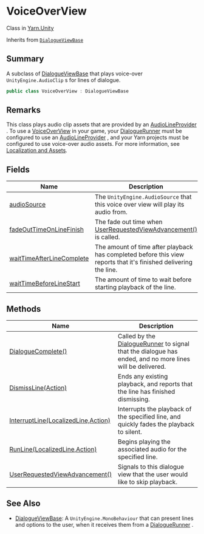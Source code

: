 # VoiceOverView

Class in [Yarn.Unity](yarn.unity.md)

Inherits from [`DialogueViewBase`](yarn.unity.dialogueviewbase.md)

## Summary

A subclass of [DialogueViewBase](yarn.unity.dialogueviewbase.md) that plays voice-over `UnityEngine.AudioClip` s for lines of dialogue.

```csharp
public class VoiceOverView : DialogueViewBase
```

## Remarks

This class plays audio clip assets that are provided by an [AudioLineProvider](yarn.unity.audiolineprovider.md) . To use a [VoiceOverView](yarn.unity.voiceoverview.md) in your game, your [DialogueRunner](yarn.unity.dialoguerunner.md) must be configured to use an [AudioLineProvider](yarn.unity.audiolineprovider.md) , and your Yarn projects must be configured to use voice-over audio assets. For more information, see [Localization and Assets](../../using-yarnspinner-with-unity/assets-and-localization/).

## Fields

| Name                                                                               | Description                                                                                                                  |
| ---------------------------------------------------------------------------------- | ---------------------------------------------------------------------------------------------------------------------------- |
| [audioSource](yarn.unity.voiceoverview.audiosource.md)                             | The `UnityEngine.AudioSource` that this voice over view will play its audio from.                                            |
| [fadeOutTimeOnLineFinish](yarn.unity.voiceoverview.fadeouttimeonlinefinish.md)     | The fade out time when [UserRequestedViewAdvancement()](yarn.unity.voiceoverview.userrequestedviewadvancement.md) is called. |
| [waitTimeAfterLineComplete](yarn.unity.voiceoverview.waittimeafterlinecomplete.md) | The amount of time after playback has completed before this view reports that it's finished delivering the line.             |
| [waitTimeBeforeLineStart](yarn.unity.voiceoverview.waittimebeforelinestart.md)     | The amount of time to wait before starting playback of the line.                                                             |

## Methods

| Name                                                                                       | Description                                                                                                                              |
| ------------------------------------------------------------------------------------------ | ---------------------------------------------------------------------------------------------------------------------------------------- |
| [DialogueComplete()](yarn.unity.voiceoverview.dialoguecomplete.md)                         | Called by the [DialogueRunner](yarn.unity.dialoguerunner.md) to signal that the dialogue has ended, and no more lines will be delivered. |
| [DismissLine(Action)](yarn.unity.voiceoverview.dismissline.md)                             | Ends any existing playback, and reports that the line has finished dismissing.                                                           |
| [InterruptLine(LocalizedLine,Action)](yarn.unity.voiceoverview.interruptline.md)           | Interrupts the playback of the specified line, and quickly fades the playback to silent.                                                 |
| [RunLine(LocalizedLine,Action)](yarn.unity.voiceoverview.runline.md)                       | Begins playing the associated audio for the specified line.                                                                              |
| [UserRequestedViewAdvancement()](yarn.unity.voiceoverview.userrequestedviewadvancement.md) | Signals to this dialogue view that the user would like to skip playback.                                                                 |

## See Also

* [DialogueViewBase](yarn.unity.dialogueviewbase.md): A `UnityEngine.MonoBehaviour` that can present lines and options to the user, when it receives them from a [DialogueRunner](yarn.unity.dialoguerunner.md) .
